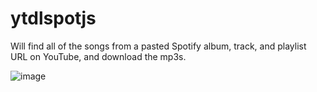 # ytdlspotjs

Will find all of the songs from a pasted Spotify album, track, and playlist URL on YouTube, and download the mp3s.

![image](https://user-images.githubusercontent.com/53444861/235282442-68284d51-8c76-43f4-92b7-a946cbe46402.png)
